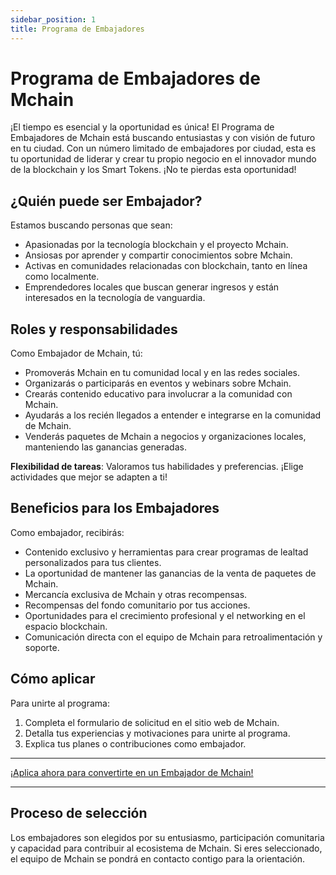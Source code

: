 ```yaml
---
sidebar_position: 1
title: Programa de Embajadores
---
```


# Programa de Embajadores de Mchain

¡El tiempo es esencial y la oportunidad es única! El Programa de Embajadores de Mchain está buscando entusiastas y con visión de futuro en tu ciudad. Con un número limitado de embajadores por ciudad, esta es tu oportunidad de liderar y crear tu propio negocio en el innovador mundo de la blockchain y los Smart Tokens. ¡No te pierdas esta oportunidad!

## ¿Quién puede ser Embajador?

Estamos buscando personas que sean:

- Apasionadas por la tecnología blockchain y el proyecto Mchain.
- Ansiosas por aprender y compartir conocimientos sobre Mchain.
- Activas en comunidades relacionadas con blockchain, tanto en línea como localmente.
- Emprendedores locales que buscan generar ingresos y están interesados en la tecnología de vanguardia.

## Roles y responsabilidades

Como Embajador de Mchain, tú:

- Promoverás Mchain en tu comunidad local y en las redes sociales.
- Organizarás o participarás en eventos y webinars sobre Mchain.
- Crearás contenido educativo para involucrar a la comunidad con Mchain.
- Ayudarás a los recién llegados a entender e integrarse en la comunidad de Mchain.
- Venderás paquetes de Mchain a negocios y organizaciones locales, manteniendo las ganancias generadas.

**Flexibilidad de tareas**: Valoramos tus habilidades y preferencias. ¡Elige actividades que mejor se adapten a ti!

## Beneficios para los Embajadores

Como embajador, recibirás:

- Contenido exclusivo y herramientas para crear programas de lealtad personalizados para tus clientes.
- La oportunidad de mantener las ganancias de la venta de paquetes de Mchain.
- Mercancía exclusiva de Mchain y otras recompensas.
- Recompensas del fondo comunitario por tus acciones.
- Oportunidades para el crecimiento profesional y el networking en el espacio blockchain.
- Comunicación directa con el equipo de Mchain para retroalimentación y soporte.

## Cómo aplicar

Para unirte al programa:

1. Completa el formulario de solicitud en el sitio web de Mchain.
2. Detalla tus experiencias y motivaciones para unirte al programa.
3. Explica tus planes o contribuciones como embajador.

---

[¡Aplica ahora para convertirte en un Embajador de Mchain!](https://forms.gle/kffxX63ffB8Gqtsq6)

---

## Proceso de selección

Los embajadores son elegidos por su entusiasmo, participación comunitaria y capacidad para contribuir al ecosistema de Mchain. Si eres seleccionado, el equipo de Mchain se pondrá en contacto contigo para la orientación.
